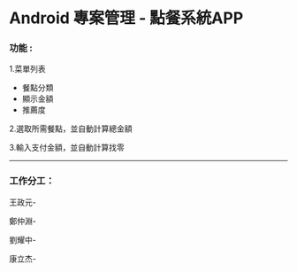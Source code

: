 Android 專案管理 - 點餐系統APP
==============================
### 功能 :  
1.菜單列表  
* 餐點分類  
* 顯示金額  
* 推薦度 

2.選取所需餐點，並自動計算總金額  

3.輸入支付金額，並自動計算找零  
***
### 工作分工：  
王政元-  
  
鄭仲淵-  
      
劉耀中-  
      
康立杰-  

